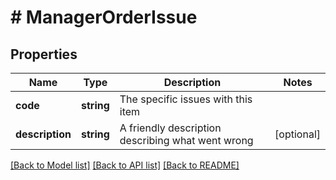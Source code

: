 # # ManagerOrderIssue

## Properties

Name | Type | Description | Notes
------------ | ------------- | ------------- | -------------
**code** | **string** | The specific issues with this item |
**description** | **string** | A friendly description describing what went wrong | [optional]

[[Back to Model list]](../../README.md#models) [[Back to API list]](../../README.md#endpoints) [[Back to README]](../../README.md)
